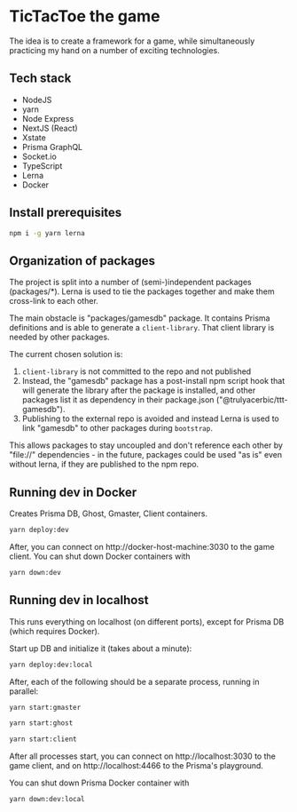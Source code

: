 # TicTacToe the game

The idea is to create a framework for a game, while simultaneously practicing
my hand on a number of exciting technologies.

## Tech stack

-   NodeJS
-   yarn
-   Node Express
-   NextJS (React)
-   Xstate
-   Prisma GraphQL
-   Socket.io
-   TypeScript
-   Lerna
-   Docker

## Install prerequisites

```bash
npm i -g yarn lerna
```

## Organization of packages

The project is split into a number of (semi-)independent packages (packages/\*).
Lerna is used to tie the packages together and make them cross-link to each
other.

The main obstacle is "packages/gamesdb" package. It contains Prisma definitions
and is able to generate a `client-library`. That client library is needed by
other packages.

The current chosen solution is:

1. `client-library` is not committed to the repo and not published
2. Instead, the "gamesdb" package has a post-install npm script hook that will
   generate the library after the package is installed, and other packages list
   it as dependency in their package.json ("@trulyacerbic/ttt-gamesdb").
3. Publishing to the external repo is avoided and instead Lerna is used to link
   "gamesdb" to other packages during `bootstrap`.

This allows packages to stay uncoupled and don't reference each other by
"file://" dependencies - in the future, packages could be used "as is" even
without lerna, if they are published to the npm repo.

## Running dev in Docker

Creates Prisma DB, Ghost, Gmaster, Client containers.

```bash
yarn deploy:dev
```

After, you can connect on http://docker-host-machine:3030 to the game client.
You can shut down Docker containers with

```bash
yarn down:dev
```

## Running dev in localhost

This runs everything on localhost (on different ports), except for Prisma DB
(which requires Docker).

Start up DB and initialize it (takes about a minute):

```bash
yarn deploy:dev:local
```

After, each of the following should be a separate process, running in parallel:

```bash
yarn start:gmaster
```

```bash
yarn start:ghost
```

```bash
yarn start:client
```

After all processes start, you can connect on http://localhost:3030 to the game client, and on http://localhost:4466 to the Prisma's playground.

You can shut down Prisma Docker container with

```bash
yarn down:dev:local
```
